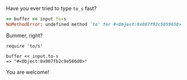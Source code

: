Have you ever tried to type `to_s` fast?

```ruby
>> buffer << input.to-s
NoMethodError: undefined method `to' for #<Object:0x007f92c5059650>
```

Bummer, right? 

```
require 'to/s'

buffer << input.to-s
=> "#<Object:0x007fb2c9e566d0>"
```

You are welcome!
